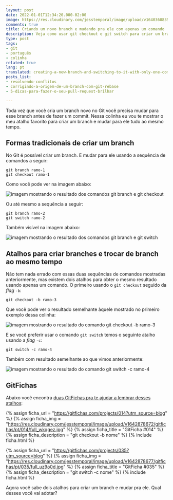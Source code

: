 ```yaml
---
layout: post
date: 2022-01-01T12:34:20.000-02:00
image: https://res.cloudinary.com/jesstemporal/image/upload/v1640360835/covers/colinha_igmf4s.png
comments: true
title: Criando um novo branch e mudando pra ele com apenas um comando
description: Veja como usar git checkout e git switch para criar um branch e automaticamente mudar para ele
type: post
tags:
- git
- português
- colinha
related: true
lang: pt
translated: creating-a-new-branch-and-switching-to-it-with-only-one-command
posts_list:
- resolvendo-conflitos
- corrigindo-a-origem-de-um-branch-com-git-rebase
- 5-dicas-para-fazer-o-seu-pull-request-brilhar

---
```

Toda vez que você cria um branch novo no Git você precisa mudar para esse branch antes de fazer um commit. Nessa colinha eu vou te mostrar o meu atalho favorito para criar um branch e mudar para ele tudo ao mesmo tempo.

## Formas tradicionais de criar um branch

No Git é possível criar um branch. E mudar para ele usando a sequência de comandos a seguir:

```console
git branch ramo-1
git checkout ramo-1
```
Como você pode ver na imagem abaixo:

![imagem mostrando o resultado dos comandos git branch e git checkout](https://res.cloudinary.com/jesstemporal/image/upload/v1641056637/git-atalhos/criando-e-mudando-de-branch-fig-1_i8r9uw.png)

Ou até mesmo a sequência a seguir:

```console
git branch ramo-2
git switch ramo-2
```

Também visível na imagem abaixo:

![imagem mostrando o resultado dos comandos git branch e git switch ](https://res.cloudinary.com/jesstemporal/image/upload/v1641056637/git-atalhos/criando-e-mudando-de-branch-fig-2_ypy9u5.png)

## Atalhos para criar branches e trocar de branch ao mesmo tempo

Não tem nada errado com essas duas sequências de comandos mostradas anteriormente, mas existem dois atalhos para obter o mesmo resultado usando apenas um comando. O primeiro usando o `git checkout` seguido da _flag_ `-b`:

```console
git checkout -b ramo-3
```

Que você pode ver o resultado semelhante àquele mostrado no primeiro exemplo dessa colinha:

![imagem mostrando o resultado do comando git checkout -b ramo-3](https://res.cloudinary.com/jesstemporal/image/upload/v1641056638/git-atalhos/criando-e-mudando-de-branch-fig-3_gg7i9l.png)

E se você preferir usar o comando `git switch` temos o seguinte atalho usando a _flag_ `-c`:

```console
git switch -c ramo-4
```

Também com resultado semelhante ao que vimos anteriormente:

![imagem mostrando o resultado do comando git switch -c ramo-4](https://res.cloudinary.com/jesstemporal/image/upload/v1641056638/git-atalhos/criando-e-mudando-de-branch-fig-4_uolxpk.png)

## GitFichas

Abaixo você encontra [duas GitFichas pra te ajudar a lembrar desses atalhos](https://gitfichas.com):

{% assign ficha_url = "https://gitfichas.com/projects/014?utm_source=blog" %}
{% assign ficha_img = "https://res.cloudinary.com/jesstemporal/image/upload/v1642878672/gitfichas/pt/014/full_wkqgez.jpg" %}
{% assign ficha_title = "GitFicha #014" %}
{% assign ficha_description = "git checkout -b nome" %}
{% include ficha.html %}

{% assign ficha_url = "https://gitfichas.com/projects/035?utm_source=blog" %}
{% assign ficha_img = "https://res.cloudinary.com/jesstemporal/image/upload/v1642878677/gitfichas/pt/035/full_uz9o0d.jpg" %}
{% assign ficha_title = "GitFicha #035" %}
{% assign ficha_description = "git switch -c nome" %}
{% include ficha.html %}

Agora você sabe dois atalhos para criar um branch e mudar pra ele. Qual desses você vai adotar?
